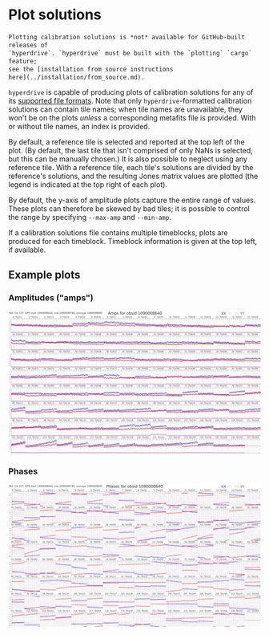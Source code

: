 # Plot solutions

~~~admonish danger title="Availability"
Plotting calibration solutions is *not* available for GitHub-built releases of
`hyperdrive`. `hyperdrive` must be built with the `plotting` `cargo` feature;
see the [installation from source instructions
here](../installation/from_source.md).
~~~

`hyperdrive` is capable of producing plots of calibration solutions for any of
its [supported file formats](../defs/cal_sols.md). Note that only
`hyperdrive`-formatted calibration solutions can contain tile names; when tile
names are unavailable, they won't be on the plots *unless* a corresponding
metafits file is provided. With or without tile names, an index is provided.

By default, a reference tile is selected and reported at the top left of the
plot. (By default, the last tile that isn't comprised of only NaNs is selected,
but this can be manually chosen.) It is also possible to neglect using any
reference tile. With a reference tile, each tile's solutions are divided by the
reference's solutions, and the resulting Jones matrix values are plotted (the
legend is indicated at the top right of each plot).

By default, the y-axis of amplitude plots capture the entire range of values.
These plots can therefore be skewed by bad tiles; it is possible to control the
range by specifying `--max-amp` and `--min-amp`.

If a calibration solutions file contains multiple timeblocks, plots are produced
for each timeblock. Timeblock information is given at the top left, if
available.

## Example plots

### Amplitudes ("amps")

![](./di_cal/amps_full.jpg)

### Phases

![](./di_cal/phases_full.jpg)
